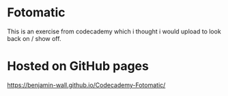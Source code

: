 # Fotomatic

This is an exercise from codecademy which i thought i would upload to look back on / show off.

# Hosted on GitHub pages
https://benjamin-wall.github.io/Codecademy-Fotomatic/